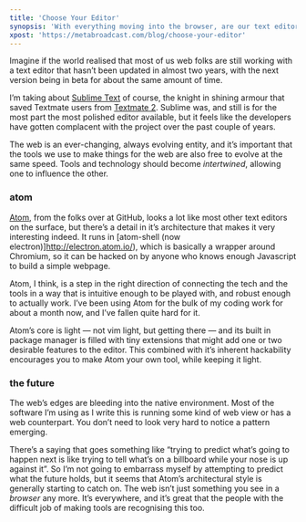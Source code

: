 ```yaml
---
title: 'Choose Your Editor'
synopsis: 'With everything moving into the browser, are our text editors going there too?'
xpost: 'https://metabroadcast.com/blog/choose-your-editor'
---
```


Imagine if the world realised that most of us web folks are still working with a text editor that hasn’t been updated in almost two years, with the next version being in beta for about the same amount of time.

I’m taking about [Sublime Text](http://www.sublimetext.com) of course, the knight in shining armour that saved Textmate users from [Textmate 2](http://blog.macromates.com/2012/textmate-2-at-github/). Sublime was, and still is for the most part the most polished editor available, but it feels like the developers have gotten complacent with the project over the past couple of years.

The web is an ever-changing, always evolving entity, and it’s important that the tools we use to make things for the web are also free to evolve at the same speed. Tools and technology should become _intertwined_, allowing one to influence the other.

### atom

[Atom](http://atom.io/), from the folks over at GitHub, looks a lot like most other text editors on the surface, but there’s a detail in it’s architecture that makes it very interesting indeed. It runs in [atom-shell (now electron)]http://electron.atom.io/), which is basically a wrapper around Chromium, so it can be hacked on by anyone who knows enough Javascript to build a simple webpage.

Atom, I think, is a step in the right direction of connecting the tech and the tools in a way that is intuitive enough to be played with, and robust enough to actually work. I’ve been using Atom for the bulk of my coding work for about a month now, and I’ve fallen quite hard for it.

Atom’s core is light — not vim light, but getting there — and its built in package manager is filled with tiny extensions that might add one or two desirable features to the editor. This combined with it’s inherent hackability encourages you to make Atom your own tool, while keeping it light.

### the future

The web’s edges are bleeding into the native environment. Most of the software I’m using as I write this is running some kind of web view or has a web counterpart. You don’t need to look very hard to notice a pattern emerging.

There’s a saying that goes something like “trying to predict what’s going to happen next is like trying to tell what’s on a billboard while your nose is up against it”. So I’m not going to embarrass myself by attempting to predict what the future holds, but it seems that Atom’s architectural style is generally starting to catch on. The web isn’t just something you see in a _browser_ any more. It’s everywhere, and it’s great that the people with the difficult job of making tools are recognising this too.
